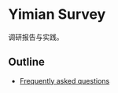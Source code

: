 # Yimian Survey

调研报告与实践。

## Outline
- [Frequently asked questions](./frequently_asked_questions/question_similarity.md)
